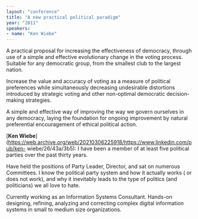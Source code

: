```yaml
---
layout: "conference"
title: "A new practical political paradigm"
year: "2011"
speakers:
- name: "Ken Wiebe"
---
```



A practical proposal for increasing the effectiveness of democracy, through
use of a simple and effective evolutionary change in the voting process.
Suitable for any democratic group, from the smallest club to the largest
nation.

Increase the value and accuracy of voting as a measure of political
preferences while simultaneously decreasing undesirable distortions introduced
by strategic voting and other non-optimal democratic decision-making
strategies.

A simple and effective way of improving the way we govern ourselves in any
democracy, laying the foundation for ongoing improvement by natural
preferential encouragement of ethical political action.

[**Ken
Wiebe**](https://web.archive.org/web/20210306225918/https://www.linkedin.com/pub/ken-
wiebe/26/43a/3b5): I have been a member of at least five political parties
over the past thirty years.

Have held the positions of Party Leader, Director, and sat on numerous
Committees. I know the political party system and how it actually works ( or
does not work), and why it inevitably leads to the type of politics (and
politicians) we all love to hate.

Currently working as an Information Systems Consultant. Hands-on designing,
refining, analyzing and correcting complex digital information systems in
small to medium size organizations.



[//]: # (Retrieved from https://web.archive.org/web/20210413201442/https://www.ideawave.ca/2011-conference/a-new-practical-political-paradigm)